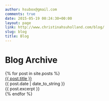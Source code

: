 ```yaml
---
author: hsubox@gmail.com
comments: true
date: 2015-05-19 00:24:30+00:00
layout: page
link: http://www.christinahsuholland.com/blog/
slug: blog
title: Blog
---
```

<h1>Blog Archive</h1>
<div>
  {% for post in site.posts %}
    <div class="post-excerpt-box">
      <div class="post-excerpt-header">
        <a class="post-title" href="{{ post.url }}">{{ post.title }}</a>
        <div class="post-date">{{ post.date | date_to_string }}</div>
      </div>
      <div class="post-excerpt">{{ post.excerpt }}</div>
    </div>
  {% endfor %}
</div>